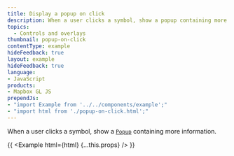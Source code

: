```yaml
---
title: Display a popup on click
description: When a user clicks a symbol, show a popup containing more information.
topics:
  - Controls and overlays
thumbnail: popup-on-click
contentType: example
hideFeedback: true
layout: example
hideFeedback: true
language:
- JavaScript
products:
- Mapbox GL JS
prependJs:
- "import Example from '../../components/example';"
- "import html from './popup-on-click.html';"
---
```


When a user clicks a symbol, show a [`Popup`](https://maplibre.org/maplibre-gl-js-docs/api/markers/#popup) containing more information.

{{ <Example html={html} {...this.props} /> }}
